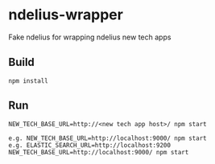 # ndelius-wrapper
Fake ndelius for wrapping ndelius new tech apps

## Build
```
npm install
```

## Run
```
NEW_TECH_BASE_URL=http://<new tech app host>/ npm start

e.g. NEW_TECH_BASE_URL=http://localhost:9000/ npm start
e.g. ELASTIC_SEARCH_URL=http://localhost:9200 NEW_TECH_BASE_URL=http://localhost:9000/ npm start
```


